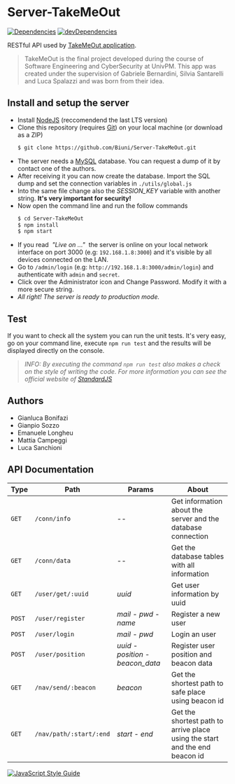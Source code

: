 # Server-TakeMeOut
[![Dependencies](https://david-dm.org/Biuni/Server-TakeMeOut/status.svg)](https://david-dm.org/Biuni/Server-TakeMeOut)
[![devDependencies](https://david-dm.org/Biuni/Server-TakeMeOut/dev-status.svg)](https://david-dm.org/Biuni/Server-TakeMeOut?type=dev)

RESTful API used by [TakeMeOut application](https://github.com/Biuni/App-TakeMeOut).
> TakeMeOut is the final project developed during the course of Software Engineering and CyberSecurity at UnivPM. This app was created under the supervision of Gabriele Bernardini, Silvia Santarelli and Luca Spalazzi and was born from their idea.

## Install and setup the server

  - Install [NodeJS](https://nodejs.org/en/) (reccomendend the last LTS version)
  - Clone this repository (requires [Git](https://git-scm.com/)) on your local machine (or download as a ZIP)
    ```sh
    $ git clone https://github.com/Biuni/Server-TakeMeOut.git
    ```
  - The server needs a [MySQL](https://www.mysql.com/it/downloads/) database. You can request a dump of it by contact one of the authors.
  - After receiving it you can now create the database. Import the SQL dump and set the connection variables in `./utils/global.js`
  - Into the same file change also the *SESSION_KEY* variable with another string. **It's very important for security!**
  - Now open the command line and run the follow commands
    ```sh
    $ cd Server-TakeMeOut
    $ npm install
    $ npm start
    ```
  - If you read&nbsp; *"Live on ..."* &nbsp;the server is online on your local network interface on port 3000 (e.g: `192.168.1.8:3000`) and it's visible by all devices connected on the LAN.
  - Go to `/admin/login` (e.g: `http://192.168.1.8:3000/admin/login`) and authenticate with `admin` and `secret`.
  - Click over the Administrator icon and Change Password. Modify it with a more secure string.
  - *All right! The server is ready to production mode.*

## Test
If you want to check all the system you can run the unit tests. It's very easy, go on your command line, execute `npm run test` and the results will be displayed directly on the console.
> *INFO: By executing the command `npm run test` also makes a check on the style of writing the code. For more information you can see the official website of [StandardJS](https://standardjs.com/)*

## Authors
  - Gianluca Bonifazi
  - Gianpio Sozzo
  - Emanuele Longheu
  - Mattia Campeggi
  - Luca Sanchioni

## API Documentation
| Type | Path | Params | About |
| ------ | ------ | ------ | ------ |
| `GET` | `/conn/info` | -- | Get information about the server and the database connection |
| `GET` | `/conn/data` | -- | Get the database tables with all information |
| `GET` | `/user/get/:uuid` | *uuid* | Get user information by uuid |
| `POST` | `/user/register` | *mail* - *pwd* - *name* | Register a new user |
| `POST` | `/user/login` | *mail* - *pwd* | Login an user |
| `POST` | `/user/position` | *uuid* - *position* - *beacon_data* | Register user position and beacon data |
| `GET` | `/nav/send/:beacon` | *beacon* | Get the shortest path to safe place using beacon id |
| `GET` | `/nav/path/:start/:end` | *start* - *end* | Get the shortest path to arrive place using the start and the end beacon id |


[![JavaScript Style Guide](https://cdn.rawgit.com/standard/standard/master/badge.svg)](https://github.com/standard/standard)